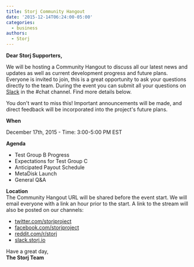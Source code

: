 ```yaml
---
title: Storj Community Hangout
date: '2015-12-14T06:24:00-05:00'
categories:
  - business
authors:
  - Storj
---
```

**Dear Storj Supporters,**  
  
We will be hosting a Community Hangout to discuss all our latest news and updates as well as current development progress and future plans. Everyone is invited to join, this is a great opportunity to ask your questions directly to the team. During the event you can submit all your questions on [Slack](http://storj.us8.list-manage.com/track/click?u=edba9fc4ce8b9095a31859cba&id=1bb1d206f8&e=813daa4cbf) in the #chat channel. Find more details below.  
  
You don't want to miss this! Important announcements will be made, and direct feedback will be incorporated into the project's future plans.  
  



**When**


December 17th, 2015 - Time: 3:00-5:00 PM EST

**Agenda**

*   Test Group B Progress
*   Expectations for Test Group C
*   Anticipated Payout Schedule
*   MetaDisk Launch
*   General Q&A

**Location**  
The Community Hangout URL will be shared before the event start. We will email everyone with a link an hour prior to the start. A link to the stream will also be posted on our channels:

*   [twitter.com/storjproject](http://storj.us8.list-manage2.com/track/click?u=edba9fc4ce8b9095a31859cba&id=e942c9cc2f&e=813daa4cbf)
*   [facebook.com/storjproject](http://storj.us8.list-manage.com/track/click?u=edba9fc4ce8b9095a31859cba&id=e81cfcd0c3&e=813daa4cbf)
*   [reddit.com/r/storj](http://storj.us8.list-manage.com/track/click?u=edba9fc4ce8b9095a31859cba&id=d590d1544b&e=813daa4cbf)
*   [slack.storj.io](http://storj.us8.list-manage1.com/track/click?u=edba9fc4ce8b9095a31859cba&id=45f3b4d1ee&e=813daa4cbf)

Have a great day,  
**The Storj Team**
